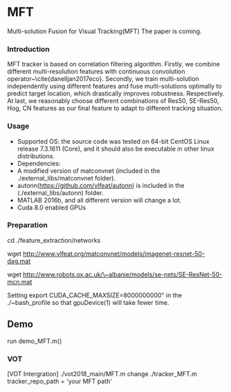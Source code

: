 # MFT
Multi-solution Fusion for Visual Tracking(MFT)
The paper is coming.

### Introduction

MFT tracker is based on correlation filtering algorithm. Firstly, we combine different multi-resolution features with continuous convolution operator~\cite{danelljan2017eco}. Secondly, we train multi-solution independently using different features and fuse multi-solutions optimally to predict target location, which drastically improves robustness. Respectively. At last, we reasonably choose different combinations of Res50, SE-Res50, Hog, CN features as our final feature to adapt to different tracking situation.

### Usage
* Supported OS: the source code was tested on 64-bit CentOS Linux release 7.3.1611 (Core), and it should also be executable in other linux distributions.
* Dependencies: 
 * A modified version of matconvnet (included in the ./external_libs/matconvnet folder).
 * autonn(https://github.com/vlfeat/autonn) is included in the (./external_libs/autonn) folder.
 * MATLAB 2016b, and all different version will change a lot.
 * Cuda 8.0 enabled GPUs

###  Preparation
cd ./feature_extraction/networks

wget http://www.vlfeat.org/matconvnet/models/imagenet-resnet-50-dag.mat

wget http://www.robots.ox.ac.uk/\~albanie/models/se-nets/SE-ResNet-50-mcn.mat

Setting export CUDA_CACHE_MAXSIZE=8000000000" in the ./~bash_profile so that gpuDevice(1) will take fewer time.


## Demo
run demo_MFT.m()

### VOT
[VOT Intergration] ./vot2018_main/MFT.m
change ./tracker_MFT.m
tracker_repo_path = 'your MFT path'
